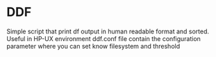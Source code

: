 # DDF
Simple script that print df output in human readable format and sorted.
Useful in HP-UX  environment
ddf.conf file contain the configuration parameter where you can set know filesystem and threshold
